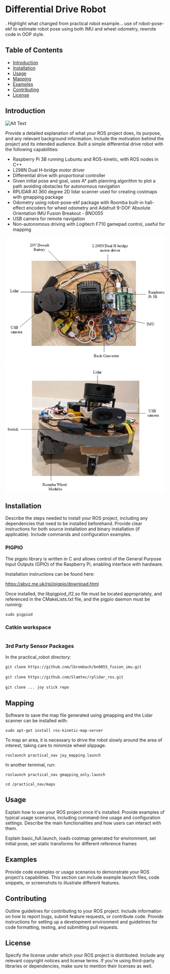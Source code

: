 # Differential Drive Robot

. Highlight what changed from practical robot example... use of robot-pose-ekf to estimate robot pose using both IMU and wheel odometry, rewrote code in OOP style. 

## Table of Contents

- [Introduction](#introduction)
- [Installation](#installation)
- [Usage](#usage)
- [Mapping](#mapping)
- [Examples](#examples)
- [Contributing](#contributing)
- [License](#license)

## Introduction

<!-- ![Alt Text](images/RobotDemo-MadewithClipchamp-ezgif.com-video-to-gif-converter(1).gif) -->

<img src="images/RobotDemo-MadewithClipchamp-ezgif.com-video-to-gif-converter(1).gif" alt="Alt Text" width="600" height="400">


Provide a detailed explanation of what your ROS project does, its purpose, and any relevant background information. Include the motivation behind the project and its intended audience.
Built a simple differential drive robot with the following capabilities:

- Raspberry Pi 3B running Lubuntu and ROS-kinetic, with ROS nodes in C++
- L298N Dual H-bridge motor driver
- Differential drive with proportional controller
- Given initial pose and goal, uses A* path planning algorithm to plot a path avoiding obstacles for autonomous navigation
- RPLIDAR A1 360 degree 2D lidar scanner used for creating costmaps with gmapping package
- Odometry using robot-pose-ekf package with Roomba built-in hall-effect encoders for wheel odometry and Adafruit 9-DOF Absolute Orientation IMU Fusion Breakout - BNO055
- USB camera for remote navigation
- Non-autonomous driving with Logitech F710 gamepad control, useful for mapping

<!-- ![Alt Text](RobotDiagram.jpg) -->

<img src="images/RobotDiagram.jpg" alt="Alt Text" width="600" height="400">

<img src="images/RobotDiagram2.jpg" alt="Alt Text" width="600" height="400">

## Installation

Describe the steps needed to install your ROS project, including any dependencies that need to be installed beforehand. Provide clear instructions for both source installation and binary installation (if applicable). Include commands and configuration examples.

### PIGPIO

The pigpio library is written in C and allows control of the General Purpose Input Outputs (GPIO) of the Raspberry Pi, enabling interface with hardware. 

Installation instructions can be found here:

https://abyz.me.uk/rpi/pigpio/download.html

Once installed, the libpigpiod_if2.so file must be located appropriately, and referenced in the CMakeLists.txt file, and the pigpio daemon must be running:
```
sudo pigpiod
```

### Catkin workspace

```

```

### 3rd Party Sensor Packages
In the practical_robot directory:
```
git clone https://github.com/lbrombach/bn0055_fusion_imu.git

git clone https://github.com/Slamtec/rplidar_ros.git

git clone ... joy stick repo
```

## Mapping
Software to save the map file generated using gmapping and the Lidar scanner can be installed with:

```
sudo apt-get install ros-kinetic-map-server
```
To map an area, it is necessary to drive the robot slowly around the area of interest, taking care to minimize wheel slippage.
```
roslaunch practical_nav joy_mapping.launch
```
In another terminal, run:
```
roslaunch practical_nav gmapping_only.launch
```

```
cd /practical_nav/maps

```

## Usage

Explain how to use your ROS project once it's installed. Provide examples of typical usage scenarios, including command-line usage and configuration settings. Describe the main functionalities and how users can interact with them.

Explain basic_full.launch, loads costmap generated for environment, set initial pose, set static transforms for different reference frames



## Examples

Provide code examples or usage scenarios to demonstrate your ROS project's capabilities. This section can include example launch files, code snippets, or screenshots to illustrate different features.

## Contributing

Outline guidelines for contributing to your ROS project. Include information on how to report bugs, submit feature requests, or contribute code. Provide instructions for setting up a development environment and guidelines for code formatting, testing, and submitting pull requests.

## License

Specify the license under which your ROS project is distributed. Include any relevant copyright notices and license terms. If you're using third-party libraries or dependencies, make sure to mention their licenses as well.
